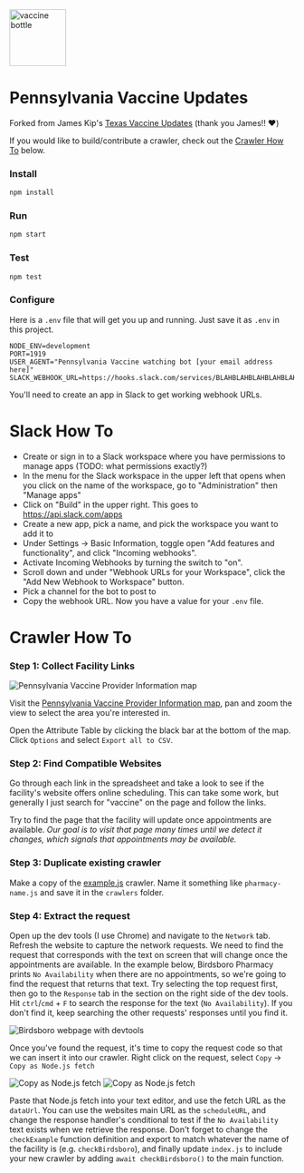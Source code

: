 <img height="100" alt="vaccine bottle" src="https://github.com/jherrm/pennsylvania-vaccines/blob/main/vaccine.jpg">

# Pennsylvania Vaccine Updates

Forked from James Kip's [Texas Vaccine Updates](https://github.com/jameskip/texas-vaccines) (thank you James!! ♥️)


If you would like to build/contribute a crawler, check out the [Crawler How To](https://github.com/jherrm/pennsylvania-vaccines/#crawler-how-to) below.


### Install
```bash
npm install
```

### Run
```bash
npm start
```

### Test
```bash
npm test
```

### Configure

Here is a `.env` file that will get you up and running. Just save it as `.env` in this project.
```
NODE_ENV=development
PORT=1919
USER_AGENT="Pennsylvania Vaccine watching bot [your email address here]"
SLACK_WEBHOOK_URL=https://hooks.slack.com/services/BLAHBLAHBLAHBLAHBLAHBLAHBLAHBLAHBLAHBLAHBLAH
```
You'll need to create an app in Slack to get working webhook URLs.

# Slack How To

- Create or sign in to a Slack workspace where you have permissions to manage apps (TODO: what permissions exactly?)
- In the menu for the Slack workspace in the upper left that opens when you click on the name of the workspace, go to "Administration" then "Manage apps"
- Click on "Build" in the upper right. This goes to https://api.slack.com/apps
- Create a new app, pick a name, and pick the workspace you want to add it to
- Under Settings -> Basic Information, toggle open "Add features and functionality", and click "Incoming webhooks".
- Activate Incoming Webhooks by turning the switch to "on".
- Scroll down and under "Webhook URLs for your Workspace", click the "Add New Webhook to Workspace" button.
- Pick a channel for the bot to post to
- Copy the webhook URL. Now you have a value for your `.env` file.

# Crawler How To
### Step 1: Collect Facility Links

<img alt="Pennsylvania Vaccine Provider Information map" src="https://github.com/jherrm/pennsylvania-vaccines/blob/main/pa-map.png">

Visit the [Pennsylvania Vaccine Provider Information map](https://padoh.maps.arcgis.com/apps/webappviewer/index.html?id=e6f78224c6fe4313a1f70b56f553c357), pan and zoom the view to select the area you're interested in.

Open the Attribute Table by clicking the black bar at the bottom of the map. Click `Options` and select `Export all to CSV`.

### Step 2: Find Compatible Websites
Go through each link in the spreadsheet and take a look to see if the facility's website offers online scheduling. This can take some work, but generally I just search for "vaccine" on the page and follow the links.

Try to find the page that the facility will update once appointments are available. *Our goal is to visit that page many times until we detect it changes, which signals that appointments may be available.*

### Step 3: Duplicate existing crawler

Make a copy of the [example.js](https://github.com/jherrm/pennsylvania-vaccines/blob/main/crawlers/example.js) crawler. Name it something like `pharmacy-name.js` and save it in the `crawlers` folder.

### Step 4: Extract the request

Open up the dev tools (I use Chrome) and navigate to the `Network` tab. Refresh the website to capture the network requests. We need to find the request that corresponds with the text on screen that will change once the appointments are available. In the example below, Birdsboro Pharmacy prints `No Availability` when there are no appointments, so we're going to find the request that returns that text. Try selecting the top request first, then go to the `Response` tab in the section on the right side of the dev tools. Hit `ctrl`/`cmd` + `F` to search the response for the text (`No Availability`). If you don't find it, keep searching the other requests' responses until you find it.

<img alt="Birdsboro webpage with devtools" src="https://github.com/jherrm/pennsylvania-vaccines/blob/main/example1.png">

Once you've found the request, it's time to copy the request code so that we can insert it into our crawler. Right click on the request, select `Copy` -> `Copy as Node.js fetch`

<img alt="Copy as Node.js fetch" src="https://github.com/jherrm/pennsylvania-vaccines/blob/main/example2.png">

<img alt="Copy as Node.js fetch" src="https://github.com/jherrm/pennsylvania-vaccines/blob/main/example3.png">

Paste that Node.js fetch into your text editor, and use the fetch URL as the `dataUrl`. You can use the websites main URL as the `scheduleURL`, and change the response handler's conditional to test if the `No Availability` text exists when we retrieve the response. Don't forget to change the `checkExample` function definition and export to match whatever the name of the facility is (e.g. `checkBirdsboro`), and finally update `index.js` to include your new crawler by adding `await checkBirdsboro()` to the main function.
